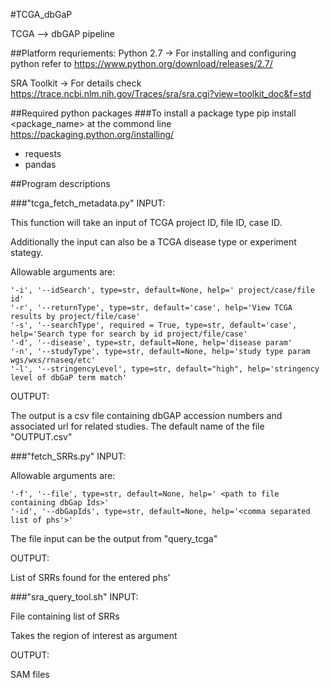 #TCGA_dbGaP

TCGA --> dbGAP pipeline

##Platform requriements:
Python 2.7 -> For installing and configuring python refer to https://www.python.org/download/releases/2.7/

SRA Toolkit -> For details check https://trace.ncbi.nlm.nih.gov/Traces/sra/sra.cgi?view=toolkit_doc&f=std

##Required python packages
###To install a package type pip install <package_name> at the commond line
<url>https://packaging.python.org/installing/</url>
* requests
* pandas

##Program descriptions

###"tcga_fetch_metadata.py"
INPUT:

This function will take an input of TCGA project ID, file ID, case ID.

Additionally the input can also be a TCGA disease type or experiment stategy.

Allowable arguments are:

    '-i', '--idSearch', type=str, default=None, help=' project/case/file id'
    '-r', '--returnType', type=str, default='case', help='View TCGA results by project/file/case'
    '-s', '--searchType', required = True, type=str, default='case', help='Search type for search by id project/file/case'
    '-d', '--disease', type=str, default=None, help='disease param'
    '-n', '--studyType', type=str, default=None, help='study type param wgs/wxs/rnaseq/etc'
    '-l', '--stringencyLevel', type=str, default="high", help='stringency level of dbGaP term match'

OUTPUT:

The output is a csv file containing dbGAP accession numbers and associated url for related studies.
The default name of the file "OUTPUT.csv"

###"fetch_SRRs.py"
INPUT:

Allowable arguments are:

    '-f', '--file', type=str, default=None, help=' <path to file containing dbGap Ids>'
    '-id', '--dbGapIds', type=str, default=None, help='<comma separated list of phs'>'

The file input can be the output from "query_tcga"

OUTPUT:

List of SRRs found for the entered phs'

###"sra_query_tool.sh"
INPUT:

File containing list of SRRs

Takes the region of interest as argument

OUTPUT:

SAM files
